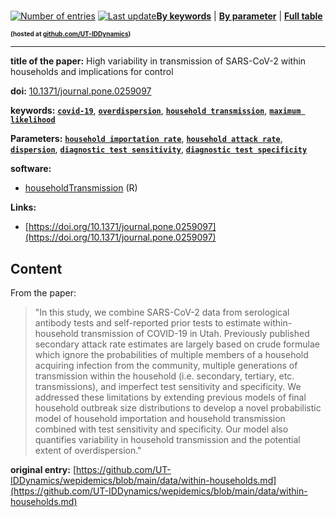 <!--DO NOT EDIT BY HAND-->
 
#   
 

 [![Number of entries](https://img.shields.io/badge/dynamic/json?label=Entries&query=message&url=https%3A%2F%2Fut-iddynamics.github.io%2Fwepidemics%2Finfo%2Fentries.json)](https://github.com/UT-IDDynamics/wepidemics) [![Last update](https://img.shields.io/github/last-commit/UT-IDDynamics/wepidemics)](https://github.com/UT-IDDynamics/wepidemics)[**By keywords**](../by-keyword.md) \| [**By parameter**](../by-parameter.md) \| [**Full table**](../full-table.md)
<p style="font-size:10px;font-weight:bold;">(hosted at <a href="https://github.com/UT-IDDynamics/wepidemics" target="_blank">github.com/UT-IDDynamics</a>)</p>

---
 
 
**title of the paper:** High variability in transmission of SARS-CoV-2 within households and implications for control
 
**doi:** [10.1371/journal.pone.0259097](https://doi.org/10.1371/journal.pone.0259097)
 

**keywords:** [**`covid-19`**](../by-keyword.md#covid-19), [**`overdispersion`**](../by-keyword.md#overdispersion), [**`household transmission`**](../by-keyword.md#household-transmission), [**`maximum likelihood`**](../by-keyword.md#maximum-likelihood) 

**Parameters:** [**`household importation rate`**](../by-parameter.md#household-importation-rate), [**`household attack rate`**](../by-parameter.md#household-attack-rate), [**`dispersion`**](../by-parameter.md#dispersion), [**`diagnostic test sensitivity`**](../by-parameter.md#diagnostic-test-sensitivity), [**`diagnostic test specificity`**](../by-parameter.md#diagnostic-test-specificity) 

**software:**
 
 - [householdTransmission](https://github.com/damontoth/householdTransmission) (R) 

**Links:**
 
 - [https://doi.org/10.1371/journal.pone.0259097](https://doi.org/10.1371/journal.pone.0259097) 


## Content



From the paper: 

> "In this study, we combine SARS-CoV-2 data from serological antibody tests and self-reported prior tests to estimate within-household transmission of COVID-19 in Utah. Previously published secondary attack rate estimates are largely based on crude formulae which ignore the probabilities of multiple members of a household acquiring infection from the community, multiple generations of transmission within the household (i.e. secondary, tertiary, etc. transmissions), and imperfect test sensitivity and specificity. We addressed these limitations by extending previous models of final household outbreak size distributions to develop a novel probabilistic model of household importation and household transmission combined with test sensitivity and specificity. Our model also quantifies variability in household transmission and the potential extent of overdispersion."






 **original entry:**  [https://github.com/UT-IDDynamics/wepidemics/blob/main/data/within-households.md](https://github.com/UT-IDDynamics/wepidemics/blob/main/data/within-households.md) 
